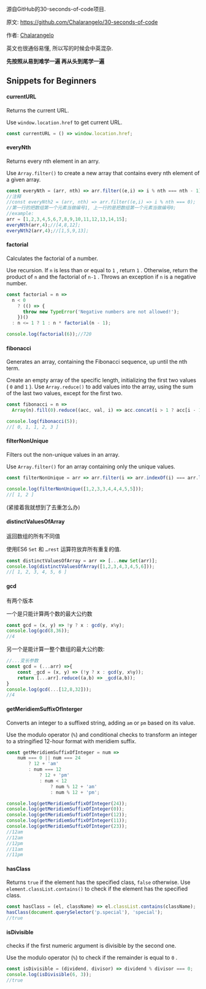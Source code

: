 源自GitHub的30-seconds-of-code项目. 

原文: <https://github.com/Chalarangelo/30-seconds-of-code>

作者: [Chalarangelo](https://github.com/Chalarangelo)

英文也很通俗易懂, 所以写的时候会中英混杂.



**先按照从易到难学一遍 再从头到尾学一遍** 



## Snippets for Beginners

#### currentURL

Returns the current URL.

Use `window.location.href` to get current URL.

``` javascript
const currentURL = () => window.location.href;
```

#### everyNth

Returns every nth element in an arry.

Use `Array.filter()` to create a new array that contains every nth element of a given array.

``` javascript
const everyNth = (arr, nth) => arr.filter((e,i) => i % nth === nth - 1);
//注释
//const everyNth2 = (arr, nth) => arr.filter((e,i) => i % nth === 0);
//第一行的把数组第一个元素当做编号1, 上一行的是把数组第一个元素当做编号0;
//example:
arr = [1,2,3,4,5,6,7,8,9,10,11,12,13,14,15];
everyNth(arr,4);//[4,8,12];
everyNth2(arr,4);//[1,5,9,13];
```

#### factorial

Calculates the factorial of a number.

Use recursion. If `n` is less than or equal to `1` , return `1` . Otherwise, return the product of `n` and the factorial of `n-1` . Throws an exception if `n` is a negative number.

``` javascript
const factorial = n =>
  n < 0
    ? (() => {
      throw new TypeError('Negative numbers are not allowed!');
    })()
  : n <= 1 ? 1 : n * factorial(n - 1);

console.log(factorial(6));//720
```

#### fibonacci

Generates an array, containing the Fibonacci sequence, up until the nth term.

Create an empty array of the specific length, initializing the first two values ( `0` and `1` ). Use `Array.reduce()` to add values into the array, using the sum of the last two values, except for the first two.

``` javascript
const fibonacci = n =>
  Array(n).fill(0).reduce((acc, val, i) => acc.concat(i > 1 ? acc[i - 1] + acc[i - 2] : i), []);

console.log(fibonacci(5));
//[ 0, 1, 1, 2, 3 ]
```

#### filterNonUnique

Filters out the non-unique values in an array.

Use `Array.filter()` for an array containing only the unique values.

``` JavaScript
const filterNonUnique = arr => arr.filter(i => arr.indexOf(i) === arr.lastIndexOf(i));

console.log(filterNonUnique([1,2,3,3,4,4,4,5,5]));
//[ 1, 2 ]
```

(紧接着我就想到了去重怎么办)

#### distinctValuesOfArray

返回数组的所有不同值

使用ES6 `Set` 和 `…rest` 运算符放弃所有重复的值.

``` javascript
const distinctValuesOfArray = arr => [...new Set(arr)];
console.log(distinctValuesOfArray([1,2,3,4,3,4,5,6]));
//[ 1, 2, 3, 4, 5, 6 ]
```

#### gcd

有两个版本 

一个是只能计算两个数的最大公约数 

``` JavaScript
const gcd = (x, y) => !y ? x : gcd(y, x%y);
console.log(gcd(8,36));
//4
```

另一个是能计算一整个数组的最大公约数:

``` javascript
//...变长参数
const gcd = (...arr) =>{
    const _gcd = (x, y) => (!y ? x : gcd(y, x%y));
    return [...arr].reduce((a,b) => _gcd(a,b));
}
console.log(gcd(...[12,8,32]));
//4
```

#### getMeridiemSuffixOfInterger

Converts an integer to a suffixed string, adding `am` or `pm` based on its value.

Use the modulo operator (`%`) and conditional checks to transform an integer to a stringified 12-hour format with meridiem suffix.

``` JavaScript
const getMeridiemSuffixOfInteger = num =>
	num === 0 || num === 24
		? 12 + 'am'
		: num === 12
			? 12 + 'pm'
			: num < 12
				? num % 12 + 'am'
				: num % 12 + 'pm';

console.log(getMeridiemSuffixOfInteger(24));
console.log(getMeridiemSuffixOfInteger(0));
console.log(getMeridiemSuffixOfInteger(12));
console.log(getMeridiemSuffixOfInteger(11));
console.log(getMeridiemSuffixOfInteger(23));
//12am
//12am
//12pm
//11am
//11pm
```

#### hasClass

Returns `true` if the element has the specified class, `false` otherwise. Use `element.classList.contains()` to check if the element has the specified class.

``` javascript
const hasClass = (el, className) => el.classList.contains(className);
hasClass(document.querySelector('p.special'), 'special');
//true
```

#### isDivisible

checks if the first numeric argument is divisible by the second one.

Use the modulo operator (`%`) to check if the remainder is equal to `0` .

``` JavaScript
const isDivisible = (dividend, divisor) => dividend % divisor === 0;
console.log(isDivisible(6, 3));
//true
```

